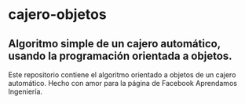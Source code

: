 # cajero-objetos
Algoritmo simple de un cajero automático, usando la programación orientada a objetos.
--
Este repositorio contiene el algoritmo orientado a objetos de un cajero automático. Hecho con amor para la página de Facebook Aprendamos Ingeniería.
